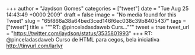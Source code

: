 
+++
author = "Jaydson Gomes"
categories = ["tweet"]
date = "Tue Aug 25 14:43:49 +0000 2009"
draft = false
image = "No media found for this Tweet"
slug = "65f866a38a64bed3ced146f6ec038c39b8405437"
tags = ["tweet"]
title = """RT: @pinceladasdaweb Curs..."""
tweet = true
tweet_url = "https://twitter.com/jaydson/status/3535801993"
+++
RT: @pinceladasdaweb Curso de HTML para cegos, bela iniciativa http://tinyurl.com/larlyr
